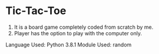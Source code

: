 # Tic-Tac-Toe
1. It is a board game completely coded from scratch by me.
2. Player has the option to play with the computer only.

Language Used: Python 3.8.1
Module Used: random
